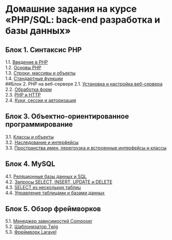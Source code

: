 # Домашние задания на курсе «PHP/SQL: back-end разработка и базы данных»
## Блок 1. Синтаксис PHP
1.1. [Введение в PHP](intro/)  
1.2. [Основы PHP](base/)  
1.3. [Строки, массивы и объекты](type/)  
1.4. [Стандартные функции](func/)  
##Блок 2. PHP на веб-сервере
2.1. [Установка и настройка веб-сервера](server/)  
2.2. [Обработка форм](forms/)  
2.3. [PHP и HTTP](http/)  
2.4. [Куки, сессии и авторизация](session/)  
## Блок 3. Объектно-ориентированное программирование
3.1. [Классы и объекты](class/)  
3.2. [Наследование и интерфейсы](interface/)  
3.3. [Пространства имен, перегрузка и встроенные интерфейсы и классы](namespace/)  
## Блок 4. MySQL
4.1. [Реляционные базы данных и SQL](sql/)  
4.2. [Запросы SELECT, INSERT, UPDATE и DELETE](query/)  
4.3. [SELECT из нескольких таблиц](join/)  
4.4. [Управление таблицами и базами данных](manage/)  
## Блок 5. Обзор фреймворков
5.1. [Менеджер зависимостей Composer](cpmposer/)  
5.2. [Шаблонизатор Twig](twig/)  
5.3. [Фреймворк Laravel](laravel/)  